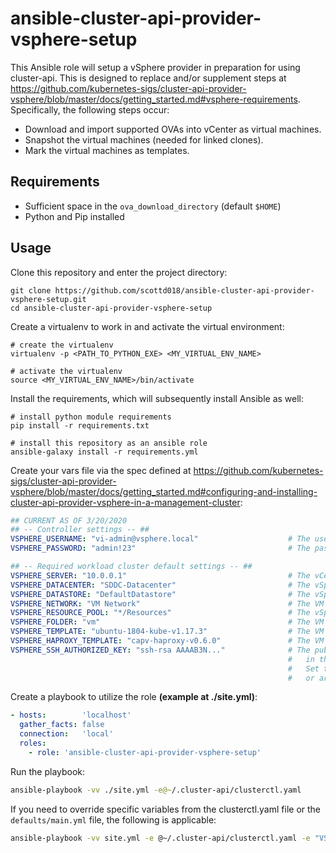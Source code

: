 # ansible-cluster-api-provider-vsphere-setup

This Ansible role will setup a vSphere provider in preparation for using cluster-api.  This is designed to replace and/or supplement steps at https://github.com/kubernetes-sigs/cluster-api-provider-vsphere/blob/master/docs/getting_started.md#vsphere-requirements. Specifically, the following steps occur:

- Download and import supported OVAs into vCenter as virtual machines.
- Snapshot the virtual machines (needed for linked clones).
- Mark the virtual machines as templates.

## Requirements

- Sufficient space in the `ova_download_directory` (default `$HOME`)
- Python and Pip installed

## Usage

Clone this repository and enter the project directory:

```
git clone https://github.com/scottd018/ansible-cluster-api-provider-vsphere-setup.git
cd ansible-cluster-api-provider-vsphere-setup
```

Create a virtualenv to work in and activate the virtual environment:

```
# create the virtualenv
virtualenv -p <PATH_TO_PYTHON_EXE> <MY_VIRTUAL_ENV_NAME>

# activate the virtualenv
source <MY_VIRTUAL_ENV_NAME>/bin/activate
```

Install the requirements, which will subsequently install Ansible as well:
```
# install python module requirements
pip install -r requirements.txt

# install this repository as an ansible role
ansible-galaxy install -r requirements.yml
```

Create your vars file via the spec defined at https://github.com/kubernetes-sigs/cluster-api-provider-vsphere/blob/master/docs/getting_started.md#configuring-and-installing-cluster-api-provider-vsphere-in-a-management-cluster:
```yaml
## CURRENT AS OF 3/20/2020
## -- Controller settings -- ##
VSPHERE_USERNAME: "vi-admin@vsphere.local"                    # The username used to access the remote vSphere endpoint
VSPHERE_PASSWORD: "admin!23"                                  # The password used to access the remote vSphere endpoint

## -- Required workload cluster default settings -- ##
VSPHERE_SERVER: "10.0.0.1"                                    # The vCenter server IP or FQDN
VSPHERE_DATACENTER: "SDDC-Datacenter"                         # The vSphere datacenter to deploy the management cluster on
VSPHERE_DATASTORE: "DefaultDatastore"                         # The vSphere datastore to deploy the management cluster on
VSPHERE_NETWORK: "VM Network"                                 # The VM network to deploy the management cluster on
VSPHERE_RESOURCE_POOL: "*/Resources"                          # The vSphere resource pool for your VMs
VSPHERE_FOLDER: "vm"                                          # The VM folder for your VMs. Set to "" to use the root vSphere folder
VSPHERE_TEMPLATE: "ubuntu-1804-kube-v1.17.3"                  # The VM template to use for your management cluster.
VSPHERE_HAPROXY_TEMPLATE: "capv-haproxy-v0.6.0"               # The VM template to use for the HAProxy load balancer
VSPHERE_SSH_AUTHORIZED_KEY: "ssh-rsa AAAAB3N..."              # The public ssh authorized key on all machines
                                                              #   in this cluster.
                                                              #   Set to "" if you don't want to enable SSH,
                                                              #   or are using another solution.
```

Create a playbook to utilize the role **(example at ./site.yml)**:
```yaml
- hosts:        'localhost'
  gather_facts: false
  connection:   'local'
  roles:
    - role: 'ansible-cluster-api-provider-vsphere-setup'
```

Run the playbook:
```bash
ansible-playbook -vv ./site.yml -e@~/.cluster-api/clusterctl.yaml
```

If you need to override specific variables from the clusterctl.yaml file or the `defaults/main.yml` file, the following is applicable:
```bash
ansible-playbook -vv site.yml -e @~/.cluster-api/clusterctl.yaml -e "VSPHERE_DATASTORE=my_vmware_datastore VSPHERE_FOLDER='/my-vmware-datacenter/vm/vm_vmware_folder' ova_download_directory='/path/to/ovas'"
```
